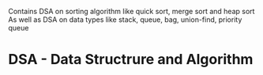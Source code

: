 Contains DSA on sorting algorithm like quick sort, merge sort and heap sort 
As well as DSA on data types like stack, queue, bag, union-find, priority queue

# DSA - Data Structrure and Algorithm
